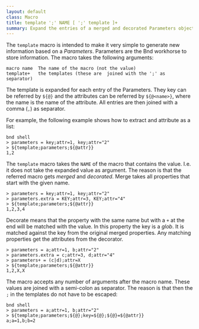 ```yaml
---
layout: default
class: Macro
title: template ';' NAME [ ';' template ]+
summary: Expand the entries of a merged and decorated Parameters object using a template that can refer to the key and attributes
---
```


The `template` macro is intended to make it very simple to generate new information based on a _Parameters_. Parameters 
are the Bnd workhorse to store information. The macro takes the following arguments:

    macro name  The name of the macro (not the value)
    template+   the templates (these are  joined with the ';' as separator)

The template is expanded for each entry of the Parameters. They key can be referred by `${@}` and the attributes can be
referred by `${@<name>}`, where the name is the name of the attribute. All entries are then joined with a comma (`,`) as 
separator. 
 
For example, the following example shows how to extract and attribute as a list:

    bnd shell
    > parameters = key;attr=1, key;attr="2"
    > ${template;parameters;${@attr}}
    1,2

The `template` macro takes the `NAME` of the macro that contains the value. I.e. it does not take the expanded value as 
argument.  The reason  is that the referred macro gets _merged_ and _decorated_. Merge takes all properties that start with the given name. 

    > parameters = key;attr=1, key;attr="2"
    > parameters.extra = KEY;attr=3, KEY;attr="4"
    > ${template;parameters;${@attr}}
    1,2,3,4

Decorate means that the property with the same name but with a `+` at the end will be matched with the value. In this property the
key is a _glob_. It is matched against the key from the original merged properties. Any matching properties get the attributes
from the decorator.

    > parameters = a;attr=1, b;attr="2"
    > parameters.extra = c;attr=3, d;attr="4"
    > parameters+ = (c|d);attr=X
    > ${template;parameters;${@attr}}
    1,2,X,X

The macro accepts any number of arguments after the macro name. These values are joined with a semi-colon as separator.
The reason is that then the `;` in the templates do not have to be escaped:

    bnd shell
    > parameters = a;attr=1, b;attr="2"
    > ${template;parameters;${@};key=${@};${@}=${@attr}}
    a;a=1,b;b=2

